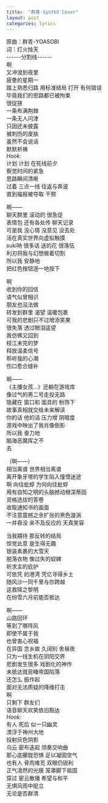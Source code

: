 ```yaml
---
title:  "群青-SynthV Cover"
layout: post
categories: lyrics
---
```

<div id="aplayer01"></div>
<script type="text/javascript">
    const ap = new APlayer({
        container: document.getElementById('aplayer01'),
        audio: [{
            name: '群清',
            artist: '灯火烛天(YOASOBI)',
            url: 'https://cdn.jsdelivr.net/gh/Lightupsky/Lightupsky.github.io/sources/%E7%BE%A4%E6%B8%85V2LQ.mp3',
            cover: 'http://p1.music.126.net/sF9I_mKMVNtsCD-ZXzfV_A==/109951165251958014.jpg?param=177y177'
        }]
    });
</script>


原曲：群青-YOASOBI  
词：灯火烛天  
------分割线------  
啊  
又冲浪到夜里  
疲惫的星期一  
踏上熟悉归路
用标准结局 打开 有何错误  
毕竟我们的思路都已被拘束  
很促狭  
一条布满荆棘  
一条无人问津  
只因还未披露  
被刺伤的皮肤  
虽然不会说话  
默默祈祷  
*Hook:*  
计划 计划 在死线前夕  
察觉时间的紧急  
思路瞬间清晰  
过着 三点一线 往返与奔波  
直到福报被夺取 干预


啊——  
聊天群里 滚动的 很急促  
表情包 还有各处传 聊天记录  
可是我 没心情 没意见 没去处  
活在真实世界向虚拟触摸  
suki呐 很多话 送的花 很落伍  
利刃将我与幻想做着切割  
所以我 安静地  
把红色按钮逐一地按下 


啊  
收到你的回信  
语气似曾相识  
朋友也没法做  
转发到群里 渴望 温暖包裹  
可我的悲剧只不过增添笑果  
很失落 透过眼泪遥望  
我仿佛又回到  
枝江未完的梦  
释放温柔信号  
聆听我的心潮  
伤口愈合缝补


啊——  
《主播女孩...》还躺在游戏库  
像过气的男二号走投无路  
隐藏在 窗口和 面具的 粉饰下  
故事真相就交给未来解读  
你的话 他的话 压力增 阴暗度  
游戏中映出了我肖像倒影  
所以我 奋力地  
脑海恶魔挥之不  
去


（啊——）  
相当离谱 世界相当离谱  
离开象牙塔的学生陷入憧憬迷途  
啊 向往蚍蜉 为何向往蚍蜉  
用有自知之明的头脑撼动根深蒂固  
资格选拔的答卷  
收取通知书的画面  
不注意震撼之余扩张的黑色漩涡  
一并吞没 来不及反应的 天真笑容


当我期待 那反转的结局  
惊觉此意 是生得无趣  
银装素裹的大雪天  
脱落衣物 像过失的奴婢  
祈求主的庇护  
可依凭 的港湾 凭忆寻得乡土  
随风沙一同千里与你跨越  
这救赎之黎明  
在纷雪六月前能否抵达


啊——  
山路回环  
等到了哪阵风  
即使不属于我  
也曾衷心祝福  
在异国 念乡故 久阔别 舍昼夜  
只为一线生机在阴阳交界  
悲剧发生很多 戏剧化的神作  
未抵达就目睹帝国陷落  
还怎么 振作起  
面对无法质疑的降维打击  
啊  
只剩下 群友们  
语音聊天欢笑依旧豁达  
*Hook:*  
有人 死后 似一只幽灵  
漂浮于神州大地  
投射灰色阴影  
乌云 密布迭起 领奏交响曲  
那心底朦胧恐惧 足以凝固空气  
也有人 骨肉难觅 双眼仍锐利  
正气凛然的光膜 笼罩脚下祖国  
穿过 密云散播 希望与和平  
无惧风雨中挺立  
无论是否群清  
